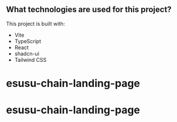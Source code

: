 ## What technologies are used for this project?

This project is built with:

- Vite
- TypeScript
- React
- shadcn-ui
- Tailwind CSS

# esusu-chain-landing-page
# esusu-chain-landing-page
